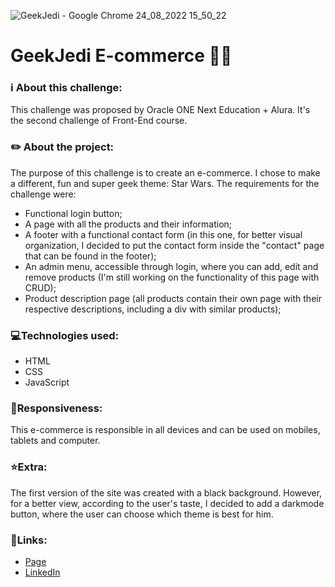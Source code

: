 ![GeekJedi - Google Chrome 24_08_2022 15_50_22](https://user-images.githubusercontent.com/103202544/186437017-5e72f1bf-447d-403a-b25d-838fe04c5260.png)



# **GeekJedi E-commerce** 👩‍💻

### ℹ️ About this challenge:

This challenge was proposed by Oracle ONE Next Education + Alura. It's the second challenge of Front-End course.

### ✏️ About the project:

The purpose of this challenge is to create an e-commerce. I chose to make a different, fun and super geek theme: Star Wars.
The requirements for the challenge were:
  * Functional login button;
  * A page with all the products and their information;
  * A footer with a functional contact form (in this one, for better visual organization, I decided to put the contact form inside the "contact" page that can be found in the footer);
  * An admin menu, accessible through login, where you can add, edit and remove products (I'm still working on the functionality of this page with CRUD);
  * Product description page (all products contain their own page with their respective descriptions, including a div with similar products);

### 💻Technologies used:

* HTML
* CSS
* JavaScript

### 📱Responsiveness:

This e-commerce is responsible in all devices and can be used on mobiles, tablets and computer.

### ⭐Extra:

The first version of the site was created with a black background. However, for a better view, according to the user's taste, I decided to add a darkmode button, where the user can choose which theme is best for him.

### 🔗Links: 

* <a href="https://qbrubs.github.io/Challenge_e-commerce/">Page</a>
* <a href="https://linkedin.com/in/qbrubs/">LinkedIn</a>
